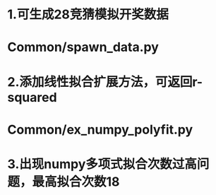 # 1.可生成28竞猜模拟开奖数据
# Common/spawn_data.py
#
# 2.添加线性拟合扩展方法，可返回r-squared
# Common/ex_numpy_polyfit.py
#
# 3.出现numpy多项式拟合次数过高问题，最高拟合次数18